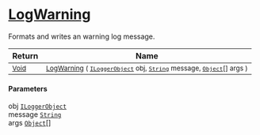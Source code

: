 # [LogWarning](./ILoggerObjectExtensions-100663350.md)

Formats and writes an warning log message.

| Return | Name | 
| --- | --- | 
| <sub>[Void](https://docs.microsoft.com/en-us/dotnet/api/System.Void)</sub>| <sub>[LogWarning](./ILoggerObjectExtensions-100663350.md) ( [`ILoggerObject`](./../ILoggerObject.md) obj, [`String`](https://docs.microsoft.com/en-us/dotnet/api/System.String) message, [`Object`](https://docs.microsoft.com/en-us/dotnet/api/System.Object)[] args )</sub>| <br>


#### Parameters
 obj  [`ILoggerObject`](./../ILoggerObject.md)<br> message  [`String`](https://docs.microsoft.com/en-us/dotnet/api/System.String)<br> args  [`Object`](https://docs.microsoft.com/en-us/dotnet/api/System.Object)[]